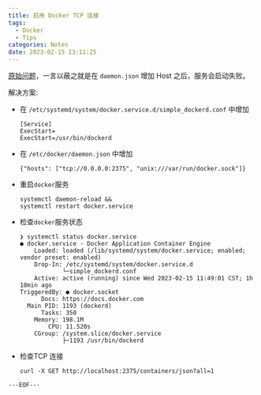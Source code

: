 ```yaml
---
title: 启用 Docker TCP 连接
tags:
  - Docker
  - Tips
categories: Notes
date: 2023-02-15 13:11:25
---
```



[原始问题](https://github.com/moby/moby/issues/25471)，一言以蔽之就是在 `daemon.json` 增加 Host 之后，服务会启动失败。

解决方案:

- 在 `/etc/systemd/system/docker.service.d/simple_dockerd.conf` 中增加
  ```
  [Service]
  ExecStart=
  ExecStart=/usr/bin/dockerd
  ```
- 在 `/etc/docker/daemon.json` 中增加 
  ```
  {"hosts": ["tcp://0.0.0.0:2375", "unix:///var/run/docker.sock"]}
  ```
- 重启`docker`服务
  ```
  systemctl daemon-reload && 
  systemctl restart docker.service
  ```
- 检查`docker`服务状态
  ```
  ❯ systemctl status docker.service
  ● docker.service - Docker Application Container Engine
      Loaded: loaded (/lib/systemd/system/docker.service; enabled; vendor preset: enabled)
      Drop-In: /etc/systemd/system/docker.service.d
              └─simple_dockerd.conf
      Active: active (running) since Wed 2023-02-15 11:49:01 CST; 1h 18min ago
  TriggeredBy: ● docker.socket
        Docs: https://docs.docker.com
    Main PID: 1193 (dockerd)
        Tasks: 350
      Memory: 198.1M
          CPU: 11.520s
      CGroup: /system.slice/docker.service
              ├─1193 /usr/bin/dockerd
  ```
- 检查TCP 连接
  ```
  curl -X GET http://localhost:2375/containers/json?all=1
  ```

`---EOF---`